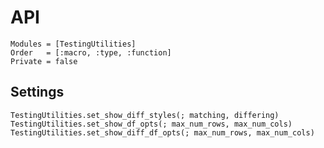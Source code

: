 # API 

```@autodocs 
Modules = [TestingUtilities]
Order   = [:macro, :type, :function] 
Private = false
```

## Settings 
```@docs 
TestingUtilities.set_show_diff_styles(; matching, differing)
TestingUtilities.set_show_df_opts(; max_num_rows, max_num_cols)
TestingUtilities.set_show_diff_df_opts(; max_num_rows, max_num_cols)
```